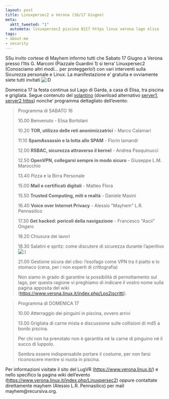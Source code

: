 ```yaml
--- 
layout: post
title: Linuxpersec2 a Verona (16/17 Giugno)
meta: 
  aktt_tweeted: "1"
  autometa: linuxpersec2 piscina 8217 https linux verona lago elisa
tags: 
- about-me
- security
---
```

<p>SSu invito cortese di Mayhem informo tutti che Sabato 17 Giugno a Verona presso l&#8217;Itis G. Marconi (Piazzale Guardini 1) si terra&#8217; Linuxpersec2 (Conosciamo altri modi&#8230; per proteggerlo!) con vari interventi sulla Sicurezza personale e Linux. La manifestazione e&#8217; gratuita e ovviamente siete tutti invitati <img src='http://www.ush.it/wp-includes/images/smilies/icon_biggrin.gif' alt=':D' class='wp-smiley' /> </p>
<p>Domenica 17 la festa continua sul Lago di Garda, a casa di Elisa, tra piscina e grigliata. Segue contenuto del <a href="http://www.ush.it/team/ascii/web-Linuxpersec2/linuxpersec2.pdf">volantino</a> (download alternativo <a href="http://www.ush.it/team/ascii/web-Linuxpersec2/linuxpersec2.pdf">server1</a>, <a href="https://www.verona.linux.it/PagineStatiche/Download/linux_persec/linuxpersec2.pdf">server2 https</a>) nonche&#8217; programma dettagliato dell&#8217;evento:</p>

<blockquote><p>Programma di SABATO 16</p>
<p>10.00 Benvenuto - Elisa Bortolani  

10.20 <strong>TOR, utilizzo delle reti anonimizzatrici</strong> - Marco Calamari  

11.10 <strong>SpamAssassin e la lotta allo SPAM</strong> - Florin Iamandi  

12.00 <strong>RSBAC, sicurezza attraverso il kernel</strong> - Andrea Pasquinucci  


12.50 <strong>OpenVPN, collegarsi sempre in modo sicuro</strong> - Giuseppe L.M. Marocchio  

13.40 Pizza e la Birra Personale  

15.00 <strong>Mail e certificati digitali</strong> - Matteo Flora  

15.50 <strong>Trusted Computing, miti e realtà</strong> - Daniele Masini  


16.40 <strong>Voice over Internet Privacy</strong> - Alessio "Mayhem" L.R. Pennasilico  

17.30 <strong>Get hacked: pericoli della navigazione</strong> - Francesco "Ascii" Ongaro  

18.20 Chiusura dei lavori  

18.30 Salatini e spritz: come discutere di sicurezza durante l&#8217;aperitivo <img src='http://www.ush.it/wp-includes/images/smilies/icon_smile.gif' alt=':)' class='wp-smiley' />  

21.00 Gestione sicura del cibo: l&#8217;esofago come VPN tra il piatto e lo stomaco (cena, per i non esperti di crittografia)</p>

<p>Non siamo in grado di garantire la possibilità di pernottamento sul lago, per questa ragione vi preghiamo di indicare il vostro nome sulla pagina apposita del wiki (<a href="https://www.verona.linux.it/index.php/Lps2iscritti">https://www.verona.linux.it/index.php/Lps2iscritti</a>).</p></blockquote>
<blockquote><p>Programma di DOMENICA 17</p>
<p>10.00 Atterraggio dei pinguini in piscina, ovvero arrivi  

13.00 Grigliata di carne mista e discussione sulle collisioni di md5 a bordo piscina.  

Per chi non ha prenotato non è garantita né la carne di pinguino né il succo di luppolo.</p>
<p>Sembra essere indispensabile portare il costume, per non farsi riconoscere mentre si nuota in piscina.</p></blockquote>
<p>Per informazioni visitate il sito del LugVR (<a href="https://www.verona.linux.it/">https://www.verona.linux.it/</a>) e nello specifico la pagina wiki dell&#8217;evento (<a href="https://www.verona.linux.it/index.php/Linuxpersec2">https://www.verona.linux.it/index.php/Linuxpersec2</a>) oppure contattate direttamente mayhem (Alessio L.R. Pennasilico) per mail mayhem@recursiva.org.</p> 
